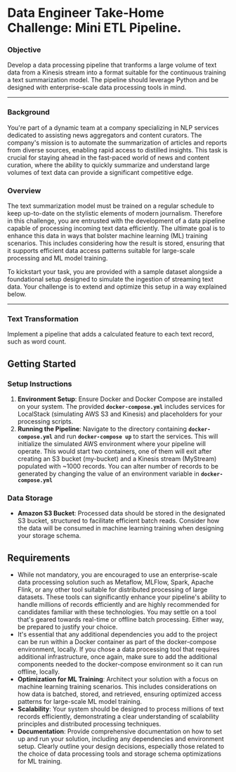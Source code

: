 # Data Engineer Take-Home Challenge: Mini ETL Pipeline.

### Objective

Develop a data processing pipeline that tranforms a large volume of text data from a Kinesis stream into a format suitable for the continuous training a text summarization model. The pipeline should leverage Python and be designed with enterprise-scale data processing tools in mind.

---

### Background

You're part of a dynamic team at a company specializing in NLP services dedicated to assisting news aggregators and content curators. The company's mission is to automate the summarization of articles and reports from diverse sources, enabling rapid access to distilled insights. This task is crucial for staying ahead in the fast-paced world of news and content curation, where the ability to quickly summarize and understand large volumes of text data can provide a significant competitive edge. 


### Overview

The text summarization model must be trained on a regular schedule to keep up-to-date on the stylistic elements of modern journalism. Therefore in this challenge, you are entrusted with the development of a data pipeline capable of processing incoming text data efficiently. The ultimate goal is to enhance this data in ways that bolster machine learning (ML) training scenarios. This includes considering how the result is stored, ensuring that it supports efficient data access patterns suitable for large-scale processing and ML model training.

To kickstart your task, you are provided with a sample dataset alongside a foundational setup designed to simulate the ingestion of streaming text data. Your challenge is to extend and optimize this setup in a way explained below.

---

### Text Transformation

Implement a pipeline that adds a calculated feature to each text record, such as word count. 


## **Getting Started**

### **Setup Instructions**

1. **Environment Setup**: Ensure Docker and Docker Compose are installed on your system. The provided **`docker-compose.yml`** includes services for LocalStack (simulating AWS S3 and Kinesis) and placeholders for your processing scripts.
2. **Running the Pipeline**: Navigate to the directory containing **`docker-compose.yml`** and run **`docker-compose up`** to start the services. This will initialize the simulated AWS environment where your pipeline will operate. This would start two containers, one of them will exit after creating an S3 bucket (my-bucket) and a Kinesis stream (MyStream) populated with ~1000 records. You can alter number of records to be generated by changing the value of an environment variable in **`docker-compose.yml`** 

### **Data Storage**

- **Amazon S3 Bucket**: Processed data should be stored in the designated S3 bucket, structured to facilitate efficient batch reads. Consider how the data will be consumed in machine learning training when designing your storage schema.

## **Requirements**

- While not mandatory, you are encouraged to use an enterprise-scale data processing solution such as Metaflow, MLFlow, Spark, Apache Flink, or any other tool suitable for distributed processing of large datasets. These tools can significantly enhance your pipeline's ability to handle millions of records efficiently and are highly recommended for candidates familiar with these technologies. You may settle on a tool that's geared towards real-time or offline batch processing. Either way, be prepared to justify your choice.
- It's essential that any additional dependencies you add to the project can be run within a Docker container as part of the docker-compose environment, locally. If you chose a data processing tool that requires additional infrastructure, once again, make sure to add the additional components needed to the docker-compose environment so it can run offline, locally. 
- **Optimization for ML Training**: Architect your solution with a focus on machine learning training scenarios. This includes considerations on how data is batched, stored, and retrieved, ensuring optimized access patterns for large-scale ML model training.
- **Scalability**: Your system should be designed to process millions of text records efficiently, demonstrating a clear understanding of scalability principles and distributed processing techniques.
- **Documentation**: Provide comprehensive documentation on how to set up and run your solution, including any dependencies and environment setup. Clearly outline your design decisions, especially those related to the choice of data processing tools and storage schema optimizations for ML training.
